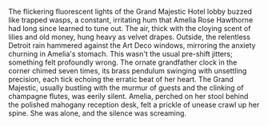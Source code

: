 The flickering fluorescent lights of the Grand Majestic Hotel lobby buzzed like trapped wasps, a constant, irritating hum that Amelia Rose Hawthorne had long since learned to tune out.  The air, thick with the cloying scent of lilies and old money, hung heavy as velvet drapes.  Outside, the relentless Detroit rain hammered against the Art Deco windows, mirroring the anxiety churning in Amelia's stomach.  This wasn't the usual pre-shift jitters; something felt profoundly wrong.  The ornate grandfather clock in the corner chimed seven times, its brass pendulum swinging with unsettling precision, each tick echoing the erratic beat of her heart. The Grand Majestic, usually bustling with the murmur of guests and the clinking of champagne flutes, was eerily silent.  Amelia, perched on her stool behind the polished mahogany reception desk, felt a prickle of unease crawl up her spine.  She was alone, and the silence was screaming.
